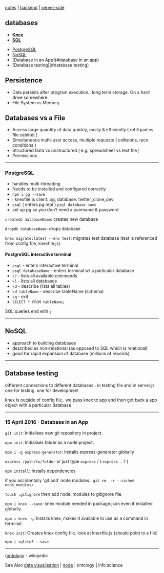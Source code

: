 [notes](notes.md) | [backend](backend.md) | [server-side](server-side.md)

## databases
- **[Knex](javascript/knex.md)**
- **[SQL](SQL.md)**
* [PostgreSQL](#postgresql)
* [NoSQL](#nosql)
* [Database in an App](#database in an app)
* [Database testing](#database testing)

## Persistence
- Data persists after program execution.. long term storage. On a hard drive somewhere
- File System vs Memory

## Databases vs a File
- Access large quantity of data quickly, easily & efficiently ( refill pad vs file cabinet )
- Simultaneous multi-user access, multiple requests ( collisions, race conditions )
- Structured Data vs unstructured ( e.g. spreadsheet vs text file )
- Permissions

---

### PostgreSQL
- handles multi-threading
- Needs to be installed and configured correctly
- `npm i pg --save`
- i knexfile.js client: pg, database: twitter_clone_dev
- `psql` ( enters pg repl ) `psql database name`
- set up pg so you don't need a username & password

`createdb databaseName`: creates new database

`dropdb databaseName`: drops database

`knex migrate:latest --env test`: migrates test database (test is referenced from config file, knexfile.js)

#### PostgreSQL interactive terminal
- `psql` - enters interactive terminal
- `psql databaseName` - enters terminal w/ a particular database
- `\?` - lists all available commands
- `\l` - lists all databases
- `\d` - describe (lists all tables)
- `\d tableName` - describe tableName (schema)
- `\q` - exit
- `SELECT * FROM tableName;`

SQL queries end with  `;`

---

## NoSQL
- approach to building databases
- described as non-relational (as opposed to SQL which is relational)
- good for rapid expansion of database (millions of records)

---

## Database testing
different connections to different databases.. in testing file and in server.js
one for testing. one for development

knex is outside of config file.. we pass knex to app and then get back a app object with a particular database

---

### 15 April 2016 - Database in an App
`git init`:  Initialises new git repository in project.

`npm init`: Initialises folder as a node project.

`npm i -g express-generator`: Installs express-generator globally

`express /path/to/folder` or just type `express` / ( `express .` ? )

`npm install`: Installs dependencies

if you accidentally 'git add' node modules.. `git rm  -r --cached node_modules/`

`touch .gitignore` then add node_modules to gitignore file.

`npm i knex --save`: knex module needed in package.json even if installed globally.

`npm i knex -g`: Installs knex, makes it available to use as a command in terminal.

`knex init`: Creates knex config file. look at knexfile.js (should point to a file)

`npm i sqlite3 --save`

---

([ontology](https://en.wikipedia.org/wiki/Ontology_(information_science)) - wikipedia

See Also [data visualisation](dataVisualisation.md) | [node](javascript/node.md) | ontology | info science
